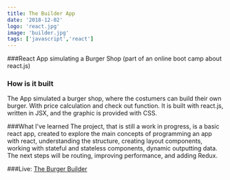 ```yaml
---
title: The Builder App
date: '2018-12-02'
logo: 'react.jpg'
image: 'builder.jpg'
tags: ['javascript','react']
---
```


###React App simulating a Burger Shop (part of an online boot camp about react.js)
<br>

### How is it built
The App simulated a burger shop, where the costumers can build their own burger. With price calculation and check out function. It is built with react.js, written in JSX, and the graphic is provided with CSS. 


###What I've learned
The project, that is still a work in progress, is a basic react app, created to explore the main concepts of programming an app with react, understanding the structure, creating layout components, working with stateful and stateless components, dynamic outputting data. The next steps will be routing, improving performance, and adding Redux.


###Live: 
<a href="#" target=_blank>The Burger Builder</a>